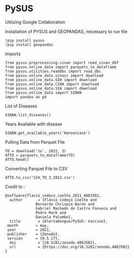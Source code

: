 # PySUS

Utilizing Google Collaboration

Installation of PYSUS and GEOPANDAS, necessary to run file

	!pip install pysus
	!pip install geopandas

Imports

	from pysus.preprocessing.sinan import read_sinan_dbf
	from pysus.online_data import parquets_to_dataframe
	from pysus.utilities.readdbc import read_dbc
	from pysus.online_data.sinasc import download
	from pysus.online_data.SIH import download
	from pysus.online_data.CIHA import download
	from pysus.online_data.SIA import download
	from pysus.online_data import SINAN
	import pandas as pd
	
List of Diseases

	SINAN.list_diseases()
	
	
Years Available with disease

	SINAN.get_available_years('Hanseniase')
	
	
Pulling Data from Parquet File
	
	TO = download('to', 2022, 3)
	dfTO = parquets_to_dataframe(TO)
	dfTO.head()
	
Converting Parquet File to CSV

	dfTO.to_csv('SIH_TO_3_2022.csv')


Credit to :

	@software{flavio_codeco_coelho_2021_4883502,
	  author       = {Flávio Codeço Coelho and
                  Bernardo Chrispim Baron and
                  Gabriel Machado de Castro Fonseca and
                  Pedro Reck and
                  Daniela Palumbo},
	  title        = {AlertaDengue/PySUS: Vaccine},
 	 month        = may,
 	 year         = 2021,
 	 publisher    = {Zenodo},
 	 version      = {0.5.17},
	  doi          = {10.5281/zenodo.4883502},
	  url          = {https://doi.org/10.5281/zenodo.4883502}
	}
